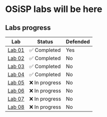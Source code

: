 # OSiSP labs will be here

## Labs progress

| Lab                  | Status          | Defended |
|----------------------|-----------------|----------|
| [Lab 01][lab01]       | :white_check_mark: Completed | Yes |
| [Lab 02][lab02]       | :white_check_mark: Completed | No |
| [Lab 03][lab03]       | :white_check_mark: Completed | No |
| [Lab 04][lab04]       | :white_check_mark: Completed | No |
| [Lab 05][lab05]       | :x: In progress  | No |
| [Lab 06][lab06]       | :x: In progress  | No |
| [Lab 07][lab07]       | :x: In progress  | No |
| [Lab 08][lab08]       | :x: In progress  | No |

[lab01]: https://github.com/Krame1S/OSiSP-Kolyanov/tree/master/lab01
[lab02]: https://github.com/Krame1S/OSiSP-Kolyanov/tree/master/lab02
[lab03]: https://github.com/Krame1S/OSiSP-Kolyanov/tree/master/lab03
[lab04]: https://github.com/Krame1S/OSiSP-Kolyanov/tree/master/lab04
[lab05]: https://github.com/Krame1S/OSiSP-Kolyanov/tree/master/lab05
[lab06]: https://github.com/Krame1S/OSiSP-Kolyanov/tree/master/lab06
[lab07]: https://github.com/Krame1S/OSiSP-Kolyanov/tree/master/lab07
[lab08]: https://github.com/Krame1S/OSiSP-Kolyanov/tree/master/lab08

